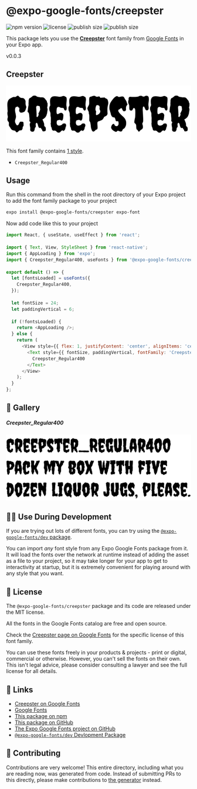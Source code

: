 # @expo-google-fonts/creepster

![npm version](https://flat.badgen.net/npm/v/@expo-google-fonts/creepster)
![license](https://flat.badgen.net/github/license/expo/google-fonts)
![publish size](https://flat.badgen.net/packagephobia/install/@expo-google-fonts/creepster)
![publish size](https://flat.badgen.net/packagephobia/publish/@expo-google-fonts/creepster)

This package lets you use the [**Creepster**](https://fonts.google.com/specimen/Creepster) font family from [Google Fonts](https://fonts.google.com/) in your Expo app.

v0.0.3

## Creepster

![Creepster](./font-family.png)

This font family contains [1 style](#-gallery).

- `Creepster_Regular400`

## Usage

Run this command from the shell in the root directory of your Expo project to add the font family package to your project
```sh
expo install @expo-google-fonts/creepster expo-font
```

Now add code like this to your project
```js
import React, { useState, useEffect } from 'react';

import { Text, View, StyleSheet } from 'react-native';
import { AppLoading } from 'expo';
import { Creepster_Regular400, useFonts } from '@expo-google-fonts/creepster';

export default () => {
  let [fontsLoaded] = useFonts({
    Creepster_Regular400,
  });

  let fontSize = 24;
  let paddingVertical = 6;

  if (!fontsLoaded) {
    return <AppLoading />;
  } else {
    return (
      <View style={{ flex: 1, justifyContent: 'center', alignItems: 'center' }}>
        <Text style={{ fontSize, paddingVertical, fontFamily: 'Creepster_Regular400' }}>
          Creepster_Regular400
        </Text>
      </View>
    );
  }
};

```

## 🔡 Gallery

##### Creepster_Regular400
![Creepster_Regular400](./bb14e63f8fb5e6bd8706e47aea59d9e2b6b3da1b2f987d1468a6ba5cda2d1fc1.ttf.png)


## 👩‍💻 Use During Development

If you are trying out lots of different fonts, you can try using the [`@expo-google-fonts/dev` package](https://github.com/expo/google-fonts/tree/master/font-packages/dev#readme).

You can import *any* font style from any Expo Google Fonts package from it. It will load the fonts
over the network at runtime instead of adding the asset as a file to your project, so it may take longer
for your app to get to interactivity at startup, but it is extremely convenient
for playing around with any style that you want.

## 📖 License

The `@expo-google-fonts/creepster` package and its code are released under the MIT license.

All the fonts in the Google Fonts catalog are free and open source.

Check the [Creepster page on Google Fonts](https://fonts.google.com/specimen/Creepster) for the specific license of this font family.

You can use these fonts freely in your products & projects - print or digital, commercial or otherwise. However, you can't sell the fonts on their own. This isn't legal advice, please consider consulting a lawyer and see the full license for all details.

## 🔗 Links

- [Creepster on Google Fonts](https://fonts.google.com/specimen/Creepster)
- [Google Fonts](https://fonts.google.com/)
- [This package on npm](https://www.npmjs.com/package/@expo-google-fonts/creepster)
- [This package on GitHub](https://github.com/expo/google-fonts/tree/master/font-packages/creepster)
- [The Expo Google Fonts project on GitHub](https://github.com/expo/google-fonts)
- [`@expo-google-fonts/dev` Devlopment Package](https://github.com/expo/google-fonts/tree/master/font-packages/dev)


## 🤝 Contributing

Contributions are very welcome! This entire directory, including what you are reading now, was generated from code. Instead of submitting PRs to this directly, please make contributions to [the generator](https://github.com/expo/google-fonts/tree/master/packages/generator) instead.
